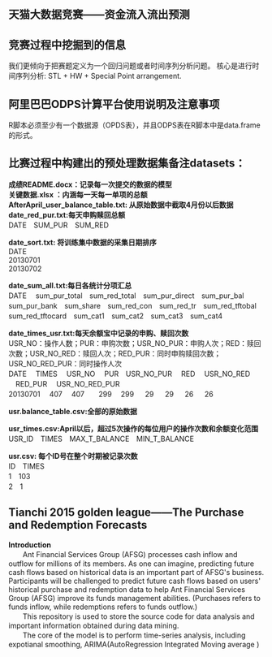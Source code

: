 天猫大数据竞赛——资金流入流出预测
---


竞赛过程中挖掘到的信息
---
我们更倾向于把赛题定义为一个回归问题或者时间序列分析问题。
核心是进行时间序列分析: STL + HW + Special Point arrangement.<br>




阿里巴巴ODPS计算平台使用说明及注意事项
---
R脚本必须至少有一个数据源（OPDS表），并且ODPS表在R脚本中是data.frame的形式。


比赛过程中构建出的预处理数据集备注datasets：<br>
---
**成绩README.docx：记录每一次提交的数据的模型**<br>
**关键数据.xlsx ：内涵每一天每一单项的总额**<br>
**AfterApril_user_balance_table.txt: 从原始数据中截取4月份以后数据**<br>
**date_red_pur.txt:每天申购赎回总额**<br>
DATE　SUM_PUR　SUM_RED<br>

**date_sort.txt: 将训练集中数据的采集日期排序**<br>
DATE<br>
20130701<br>
20130702<br>

**date_sum_all.txt:每日各统计分项汇总**<br>
DATE　 sum_pur_total　sum_red_total　sum_pur_direct　sum_pur_bal　sum_pur_bank　sum_share　sum_red_con　sum_red_tr　sum_red_tftobal　sum_red_tftocard　sum_cat1　sum_cat2　sum_cat3　sum_cat4 <br>

**date_times_usr.txt:每天余额宝中记录的申购、赎回次数**<br>
USR_NO：操作人数；PUR：申购次数；USR_NO_PUR：申购人次；RED：赎回次数；USR_NO_RED：赎回人次；RED_PUR：同时申购赎回次数；USR_NO_RED_PUR：同时操作人次<br>
DATE　 TIMES　 USR_NO　 PUR　USR_NO_PUR 　RED　 USR_NO_RED 　RED_PUR 　USR_NO_RED_PUR<br>
20130701 　407 　407　　299   　299 　    29 　     29 　       26 　         26<br>

**usr.balance_table.csv:全部的原始数据**<br>

**usr_times.csv:April以后，超过5次操作的每位用户的操作次数和余额变化范围**<br>
USR_ID　TIMES　MAX_T_BALANCE　MIN_T_BALANCE<br>

**usr.csv: 每个ID号在整个时期被记录次数**<br>
ID　TIMES<br>
1　103<br>
2　1<br>


Tianchi 2015 golden league——The Purchase and Redemption Forecasts
---
**Introduction**<br>
　　Ant Financial Services Group (AFSG) processes cash inflow and outflow for millions of its members. As one can imagine, predicting future cash flows based on historical data is an important part of AFSG's business. Participants will be challenged to predict future cash flows based on users' historical purchase and redemption data to help Ant Financial Services Group (AFSG) improve its funds management abilities. (Purchases refers to funds inflow, while redemptions refers to funds outflow.)<br>
　　This repository is used to store the source code for data analysis and important information obtained during data mining.<br>
　　The core of the model is to perform time-series analysis, including expotianal smoothing, ARIMA(AutoRegression Integrated Moving average )
　　
